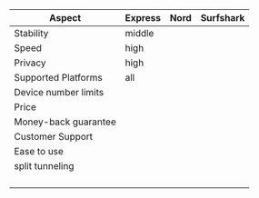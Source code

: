 | Aspect | Express | Nord | Surfshark |
| --- | --- | --- | --- |
| Stability | middle | | |
| Speed | high |||
| Privacy | high |||
| Supported Platforms | all |||
| Device number limits | |||
| Price ||||
| Money-back guarantee ||||
| Customer Support ||||
| Ease to use ||||
| split tunneling ||||
|||||
|||||
|||||
|||||